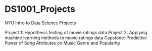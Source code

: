 # DS1001_Projects
NYU Intro to Data Science Projects

Project 1: Hypothesis testing of movie ratings data
Project 2: Applying machine learning methods to movie ratings data
Capstone: Predictive Power of Song Attributes on Music Genre and Popularity